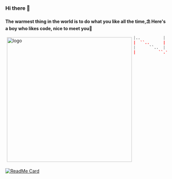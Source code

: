 ### Hi there 👋
**The warmest thing in the world is to do what you like all the time,⛱ Here's a boy who likes code, nice to meet you🌈**

<!-- github statistics -->
<img src="https://github-readme-stats.vercel.app/api?username=starryskystar&show_icons=true&&theme=vue-dark" alt="logo" width="390" align="left" style="margin: 5px; margin-bottom: 20px;" />

```python
|..          |     .'.     `````````:|___________  
|  ``..      |   .''```.         ..' |______      
|      ``..  | .'       `.   ..''    |            
|          ``.'           `.:,,,,,,,,|___________ 
                                                  
```

[![ReadMe Card](https://github-readme-stats.vercel.app/api/pin/?username=starryskystar&repo=leetCode-day-pratice&theme=buefy)](https://github.com/starryskystar/leetCode-day-pratice)

<!--
**singleBuck/singleBuck** is a ✨ _special_ ✨ repository because its `README.md` (this file) appears on your GitHub profile.

Here are some ideas to get you started:

- 🔭 I’m currently working on ...
- 🌱 I’m currently learning ...
- 👯 I’m looking to collaborate on ...
- 🤔 I’m looking for help with ...
- 💬 Ask me about ...
- 📫 How to reach me: ...
- 😄 Pronouns: ...
- ⚡ Fun fact: ...
-->
